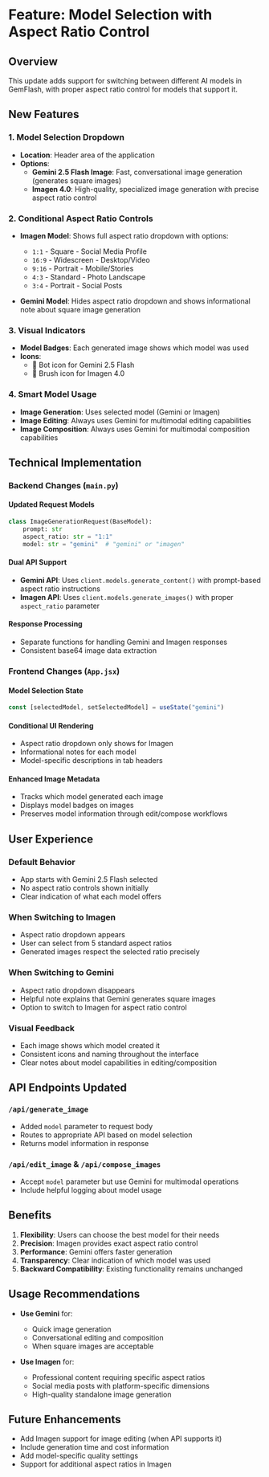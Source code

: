 # Feature: Model Selection with Aspect Ratio Control

## Overview

This update adds support for switching between different AI models in GemFlash, with proper aspect ratio control for models that support it.

## New Features

### 1. Model Selection Dropdown
- **Location**: Header area of the application
- **Options**: 
  - **Gemini 2.5 Flash Image**: Fast, conversational image generation (generates square images)
  - **Imagen 4.0**: High-quality, specialized image generation with precise aspect ratio control

### 2. Conditional Aspect Ratio Controls
- **Imagen Model**: Shows full aspect ratio dropdown with options:
  - `1:1` - Square - Social Media Profile
  - `16:9` - Widescreen - Desktop/Video
  - `9:16` - Portrait - Mobile/Stories
  - `4:3` - Standard - Photo Landscape
  - `3:4` - Portrait - Social Posts

- **Gemini Model**: Hides aspect ratio dropdown and shows informational note about square image generation

### 3. Visual Indicators
- **Model Badges**: Each generated image shows which model was used
- **Icons**: 
  - 🤖 Bot icon for Gemini 2.5 Flash
  - 🎨 Brush icon for Imagen 4.0

### 4. Smart Model Usage
- **Image Generation**: Uses selected model (Gemini or Imagen)
- **Image Editing**: Always uses Gemini for multimodal editing capabilities
- **Image Composition**: Always uses Gemini for multimodal composition capabilities

## Technical Implementation

### Backend Changes (`main.py`)

#### Updated Request Models
```python
class ImageGenerationRequest(BaseModel):
    prompt: str
    aspect_ratio: str = "1:1"
    model: str = "gemini"  # "gemini" or "imagen"
```

#### Dual API Support
- **Gemini API**: Uses `client.models.generate_content()` with prompt-based aspect ratio instructions
- **Imagen API**: Uses `client.models.generate_images()` with proper `aspect_ratio` parameter

#### Response Processing
- Separate functions for handling Gemini and Imagen responses
- Consistent base64 image data extraction

### Frontend Changes (`App.jsx`)

#### Model Selection State
```javascript
const [selectedModel, setSelectedModel] = useState("gemini")
```

#### Conditional UI Rendering
- Aspect ratio dropdown only shows for Imagen
- Informational notes for each model
- Model-specific descriptions in tab headers

#### Enhanced Image Metadata
- Tracks which model generated each image
- Displays model badges on images
- Preserves model information through edit/compose workflows

## User Experience

### Default Behavior
- App starts with Gemini 2.5 Flash selected
- No aspect ratio controls shown initially
- Clear indication of what each model offers

### When Switching to Imagen
- Aspect ratio dropdown appears
- User can select from 5 standard aspect ratios
- Generated images respect the selected ratio precisely

### When Switching to Gemini
- Aspect ratio dropdown disappears
- Helpful note explains that Gemini generates square images
- Option to switch to Imagen for aspect ratio control

### Visual Feedback
- Each image shows which model created it
- Consistent icons and naming throughout the interface
- Clear notes about model capabilities in editing/composition

## API Endpoints Updated

### `/api/generate_image`
- Added `model` parameter to request body
- Routes to appropriate API based on model selection
- Returns model information in response

### `/api/edit_image` & `/api/compose_images`
- Accept `model` parameter but use Gemini for multimodal operations
- Include helpful logging about model usage

## Benefits

1. **Flexibility**: Users can choose the best model for their needs
2. **Precision**: Imagen provides exact aspect ratio control
3. **Performance**: Gemini offers faster generation
4. **Transparency**: Clear indication of which model was used
5. **Backward Compatibility**: Existing functionality remains unchanged

## Usage Recommendations

- **Use Gemini** for:
  - Quick image generation
  - Conversational editing and composition
  - When square images are acceptable

- **Use Imagen** for:
  - Professional content requiring specific aspect ratios
  - Social media posts with platform-specific dimensions
  - High-quality standalone image generation

## Future Enhancements

- Add Imagen support for image editing (when API supports it)
- Include generation time and cost information
- Add model-specific quality settings
- Support for additional aspect ratios in Imagen
